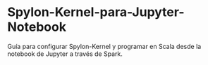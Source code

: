 # Spylon-Kernel-para-Jupyter-Notebook
Guía para configurar Spylon-Kernel y programar en Scala desde la notebook de Jupyter a través de Spark.

